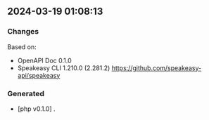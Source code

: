 

## 2024-03-19 01:08:13
### Changes
Based on:
- OpenAPI Doc 0.1.0 
- Speakeasy CLI 1.210.0 (2.281.2) https://github.com/speakeasy-api/speakeasy
### Generated
- [php v0.1.0] .